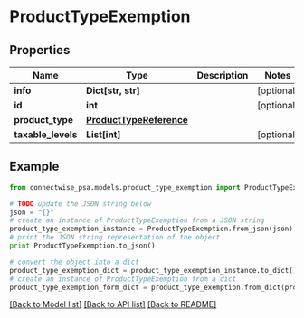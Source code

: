# ProductTypeExemption


## Properties
Name | Type | Description | Notes
------------ | ------------- | ------------- | -------------
**info** | **Dict[str, str]** |  | [optional] 
**id** | **int** |  | [optional] 
**product_type** | [**ProductTypeReference**](ProductTypeReference.md) |  | 
**taxable_levels** | **List[int]** |  | [optional] 

## Example

```python
from connectwise_psa.models.product_type_exemption import ProductTypeExemption

# TODO update the JSON string below
json = "{}"
# create an instance of ProductTypeExemption from a JSON string
product_type_exemption_instance = ProductTypeExemption.from_json(json)
# print the JSON string representation of the object
print ProductTypeExemption.to_json()

# convert the object into a dict
product_type_exemption_dict = product_type_exemption_instance.to_dict()
# create an instance of ProductTypeExemption from a dict
product_type_exemption_form_dict = product_type_exemption.from_dict(product_type_exemption_dict)
```
[[Back to Model list]](../README.md#documentation-for-models) [[Back to API list]](../README.md#documentation-for-api-endpoints) [[Back to README]](../README.md)


